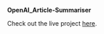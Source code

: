 **OpenAI_Article-Summariser**

Check out the live project [here](https://aps-gpt-article-sumz.netlify.app/).

